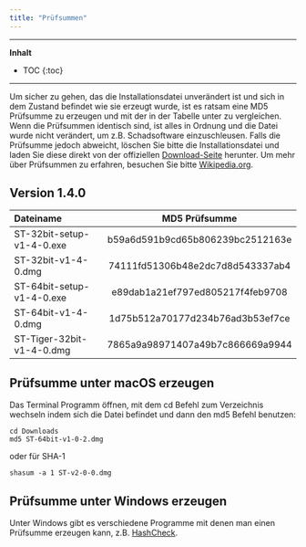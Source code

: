 ```yaml
---
title: "Prüfsummen"
---
```

---------------
__Inhalt__
* TOC
{:toc}
---------------

Um sicher zu gehen, das die Installationsdatei unverändert ist und sich in dem Zustand befindet wie sie erzeugt wurde, ist es ratsam eine MD5 Prüfsumme zu erzeugen und mit der in der Tabelle unter zu vergleichen. Wenn die Prüfsummen identisch sind, ist alles in Ordnung und die Datei wurde nicht verändert, um z.B. Schadsoftware einzuschleusen. Falls die Prüfsumme jedoch abweicht, löschen Sie bitte die Installationsdatei und laden Sie diese direkt von der offiziellen [Download-Seite](https://www.sortingthoughts.de/blog/de/download/) herunter.
Um mehr über Prüfsummen zu erfahren, besuchen Sie bitte [Wikipedia.org](http://de.wikipedia.org/wiki/Checksum).

## Version 1.4.0

| Dateiname | MD5 Prüfsumme |
|:--------|:-------:|
| ST-32bit-setup-v1-4-0.exe | b59a6d591b9cd65b806239bc2512163e |
| ST-32bit-v1-4-0.dmg | 74111fd51306b48e2dc7d8d543337ab4 |
| ST-64bit-setup-v1-4-0.exe | e89dab1a21ef797ed805217f4feb9708 |
| ST-64bit-v1-4-0.dmg | 1d75b512a70177d234b76ad3b53ef7ce |
| ST-Tiger-32bit-v1-4-0.dmg | 7865a9a98971407a49b7c866669a9944 |

## Prüfsumme unter macOS erzeugen
Das Terminal Programm öffnen, mit dem cd Befehl zum Verzeichnis wechseln indem sich die Datei befindet und dann den md5 Befehl benutzen:

    cd Downloads
    md5 ST-64bit-v1-0-2.dmg

oder für SHA-1

    shasum -a 1 ST-v2-0-0.dmg


## Prüfsumme unter Windows erzeugen
Unter Windows gibt es verschiedene Programme mit denen man einen Prüfsumme erzeugen kann, z.B. [HashCheck](https://github.com/gurnec/HashCheck/releases).
